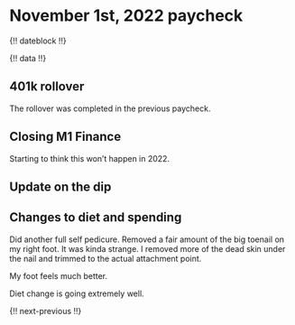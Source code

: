 # November 1st, 2022 paycheck

{!! dateblock !!}

{!! data !!}

## 401k rollover

The rollover was completed in the previous paycheck. 

## Closing M1 Finance

Starting to think this won’t happen in 2022.

## Update on the dip

## Changes to diet and spending

Did another full self pedicure. Removed a fair amount of the big toenail on my right foot. It was kinda strange. I removed more of the dead skin under the nail and trimmed to the actual attachment point. 

My foot feels much better. 

Diet change is going extremely well.

{!! next-previous !!}
